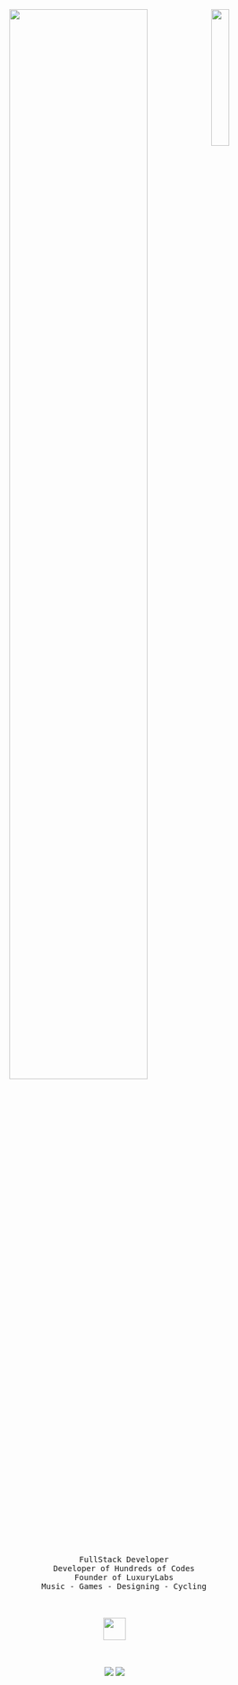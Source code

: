 <div align="center">
<img src=https://cdn.discordapp.com/attachments/1008781284664942643/1180529708987854928/928313.jpg?ex=657dc0f7&is=656b4bf7&hm=f3009bf02d85edd476b19ce3e20e4c4955d79acaeb05ceef714384448612a8f4&" width="25%" align="right" />
<img src="https://readme-typing-svg.demolab.com?font=Inconsolata&weight=500&size=50&duration=4000&pause=300&color=ff66ab&center=true&vCenter=true&multiline=true&repeat=false&random=false&width=1300&height=140&lines=Greetings+humans;I'm+Lux%2C+a+tech+nerd+and+genshin+impact+addict+%E2%9C%A9" width="70%" />
<br><br>
<pre>
    FullStack Developer
    Developer of Hundreds of Codes
    Founder of LuxuryLabs
    Music - Games - Designing - Cycling
</pre>
<br><br>
<img src="https://cdn.discordapp.com/attachments/1008781284664942643/1180530531541192756/download__77_-removebg-preview.v1.png?ex=657dc1bb&is=656b4cbb&hm=ffe4e2472d1914ba106fda99baffea7db7e90df92afef1256658aa12cb73c5c3&" height="40" />
<br><br><br>
    

[![](https://img.shields.io/badge/discord-ff66ab)](https://discord.com/users/845287163712372756)
[![](https://img.shields.io/badge/enka.network-ff66ab)](https://enka.network/u/EternalLuxury/3cYq1J/)
</div>
